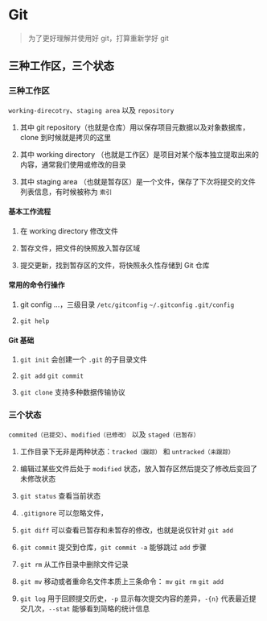 # Git

> 为了更好理解并使用好 git，打算重新学好 git

## 三种工作区，三个状态

### 三种工作区

`working-direcotry`、`staging area` 以及 `repository`

1. 其中 git repository（也就是仓库）用以保存项目元数据以及对象数据库，clone 到时候就是拷贝的这里

2. 其中 working directory （也就是工作区）是项目对某个版本独立提取出来的内容，通常我们使用或修改的目录

3. 其中 staging area （也就是暂存区）是一个文件，保存了下次将提交的文件列表信息，有时候被称为 `索引`

#### 基本工作流程

1. 在 working directory 修改文件

2. 暂存文件，把文件的快照放入暂存区域

3. 提交更新，找到暂存区的文件，将快照永久性存储到 Git 仓库

#### 常用的命令行操作

1. git config ...，三级目录 `/etc/gitconfig` `~/.gitconfig` `.git/config`

2. `git help`

#### Git 基础

1. `git init` 会创建一个 `.git` 的子目录文件

2. `git add` `git commit` 

3. `git clone` 支持多种数据传输协议

### 三个状态

`commited（已提交）`、`modified（已修改）` 以及 `staged（已暂存）`

1. 工作目录下无非是两种状态：`tracked（跟踪）` 和 `untracked（未跟踪）`

2. 编辑过某些文件后处于 `modified` 状态，放入暂存区然后提交了修改后变回了未修改状态

3. `git status` 查看当前状态

4. `.gitignore` 可以忽略文件，

5. `git diff` 可以查看已暂存和未暂存的修改，也就是说仅针对 `git add `

6. `git commit` 提交到仓库，`git commit -a` 能够跳过 `add` 步骤

7. `git rm` 从工作目录中删除文件记录

8. `git mv` 移动或者重命名文件本质上三条命令： `mv` `git rm` `git add`

9. `git log` 用于回顾提交历史，`-p` 显示每次提交内容的差异，`-{n}` 代表最近提交几次，`--stat` 能够看到简略的统计信息

